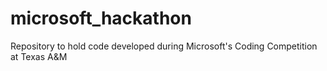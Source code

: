 # microsoft_hackathon
Repository to hold code developed during Microsoft's Coding Competition at Texas A&amp;M
